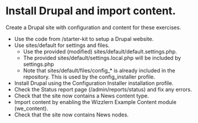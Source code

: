 # Install Drupal and import content.
Create a Drupal site with configuration and content for these exercises.

- Use the code from /starter-kit to setup a Drupal website.
- Use sites/default for settings and files. 
  - Use the provided (modified) sites/default/default.settings.php.
  - The provided sites/default/settings.local.php will be included by settings.php
  - Note that sites/default/files/config_* is already included in the repository. This is used by the config_installer profile.
- Install Drupal using the Configuration Installer installation profile.
- Check the Status report page (/admin/reports/status) and fix any errors.
- Check that the site now contains a News content type.
- Import content by enabling the Wizzlern Example Content module (we_content).
- Check that the site now contains News nodes.
